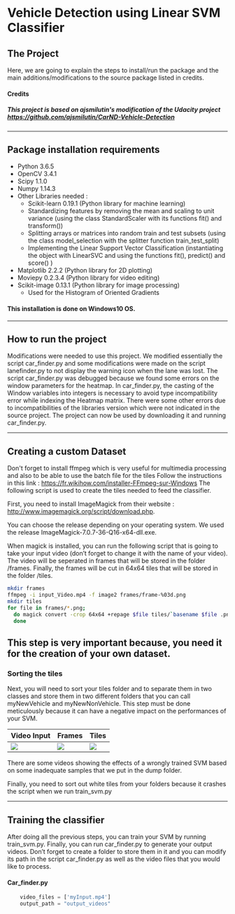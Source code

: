 [//]: # (Image References)

[image1]: ./examples/videoInput.gif
[image2]: ./examples/Frames.PNG
[image3]: ./examples/Tiles.PNG




# Vehicle Detection using Linear SVM Classifier
The Project
---
Here, we are going to explain the steps to install/run the package and the main additions/modifications to the source package listed in credits.


#### Credits
##### This project is based on ajsmilutin's modification of the Udacity project https://github.com/ajsmilutin/CarND-Vehicle-Detection
---

## Package installation requirements
* Python 3.6.5
* OpenCV 3.4.1
* Scipy 1.1.0
* Numpy 1.14.3
* Other Libraries needed :
  - Scikit-learn 0.19.1 (Python library for machine learning)
  - Standardizing features by removing the mean and scaling to unit variance (using the class StandardScaler with its functions fit() and transform())
  - Splitting arrays or matrices into random train and test subsets (using the class model_selection with the splitter function train_test_split)
  - Implementing the Linear Support Vector Classification (instantiating the object with LinearSVC and using the functions fit(), predict() and score() )
* Matplotlib 2.2.2 (Python library for 2D plotting)
* Moviepy 0.2.3.4 (Python library for video editing)
* Scikit-image 0.13.1 (Python library for image processing)
  - Used for the Histogram of Oriented Gradients
  
#### This installation is done on Windows10 OS.
---
## How to run the project
Modifications were needed to use this project. We modified essentially the script car_finder.py and some modifications were made on the script lanefinder.py to not display the warning icon when the lane was lost.
The script car_finder.py was debugged because we found some errors on the window parameters for the heatmap. In car_finder.py, the casting of the Window variables into integers is necessary to avoid type incompatibility error while indexing the Heatmap matrix. There were some other errors due to incompatibilities of the libraries version which were not indicated in the source project. The project can now be used by downloading it and running car_finder.py.

----
## Creating a custom Dataset
Don't forget to install ffmpeg which is very useful for multimedia processing and also to be able to use the batch file for the tiles
Follow the instructions in this link : https://fr.wikihow.com/installer-FFmpeg-sur-Windows
The following script is used to create the tiles needed to feed the classifier.

First, you need to install ImageMagick from their website : http://www.imagemagick.org/script/download.php.

You can choose the release depending on your operating system. We used the release ImageMagick-7.0.7-36-Q16-x64-dll.exe.

When magick is installed, you can run the following script that is going to take your input video (don’t forget to change it with the name of your video). The video will be seperated in frames that will be stored in the folder /frames. Finally, the frames will be cut in 64x64 tiles that will be stored in the folder /tiles.
```bash
mkdir frames
ffmpeg -i input_Video.mp4 -f image2 frames/frame-%03d.png
mkdir tiles
for file in frames/*.png; 
  do magick convert -crop 64x64 +repage $file tiles/`basename $file .png`-tile%02d.png; 
  done
```

This step is very important because, you need it for the creation of your own dataset.
---
### Sorting the tiles
Next, you will need to sort your tiles folder and to separate them in two classes and store them in two different folders that you can call myNewVehicle and myNewNonVehicle. This step must be done meticulously because it can have a negative impact on the performances of your SVM.

| Video Input | Frames  | Tiles |
|-------------|---------|-------|
|![][image1]| ![][image2] | ![][image3]|

There are some videos showing the effects of a wrongly trained SVM based on some inadequate samples that we put in the dump folder.

Finally, you need to sort out white tiles from your folders because it crashes the script when we run train_svm.py


---
## Training the classifier
After doing all the previous steps, you can train your SVM by running train_svm.py. Finally, you can run car_finder.py to generate your output videos. Don’t forget to create a folder to store them in it and you can modify its path in the script car_finder.py as well as the video files that you would like to process.
#### Car_finder.py
```python
    video_files = ['myInput.mp4']
    output_path = "output_videos"
```
